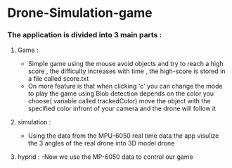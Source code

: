 # Drone-Simulation-game

### The application is divided into 3 main parts : 

1. Game : 
   - Simple game using the mouse avoid objects and try to reach a high score , the difficulty increases with time , the high-score is stored in a file called score.txt
   - On more feature is that when clicking 'c' you can change the mode to play the game using Blob detection depends on the color you choose( variable called trackedColor) move the object with the specified color infront of your camera and the drone will follow it 

2. simulation :
   - Using the data from the MPU-6050  real time data the app visulize the 3 angles of the real drone into 3D model drone

3. hyprid : 
   -Now we use the MP-6050 data to control our game 

